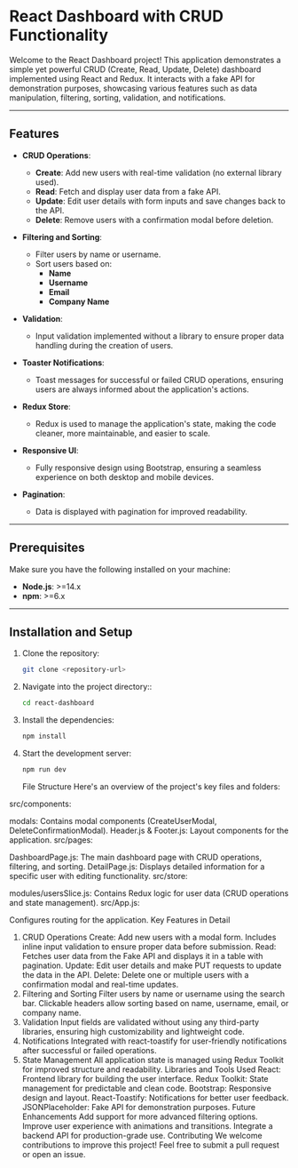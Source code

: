 # React Dashboard with CRUD Functionality

Welcome to the React Dashboard project! This application demonstrates a simple yet powerful CRUD (Create, Read, Update, Delete) dashboard implemented using React and Redux. It interacts with a fake API for demonstration purposes, showcasing various features such as data manipulation, filtering, sorting, validation, and notifications.

---

## Features

- **CRUD Operations**:
  - **Create**: Add new users with real-time validation (no external library used).
  - **Read**: Fetch and display user data from a fake API.
  - **Update**: Edit user details with form inputs and save changes back to the API.
  - **Delete**: Remove users with a confirmation modal before deletion.
- **Filtering and Sorting**:
  - Filter users by name or username.
  - Sort users based on:
    - **Name**
    - **Username**
    - **Email**
    - **Company Name**
- **Validation**:

  - Input validation implemented without a library to ensure proper data handling during the creation of users.

- **Toaster Notifications**:

  - Toast messages for successful or failed CRUD operations, ensuring users are always informed about the application's actions.

- **Redux Store**:

  - Redux is used to manage the application's state, making the code cleaner, more maintainable, and easier to scale.

- **Responsive UI**:

  - Fully responsive design using Bootstrap, ensuring a seamless experience on both desktop and mobile devices.

- **Pagination**:
  - Data is displayed with pagination for improved readability.

---

## Prerequisites

Make sure you have the following installed on your machine:

- **Node.js**: >=14.x
- **npm**: >=6.x

---

## Installation and Setup

1. Clone the repository:
   ```bash
   git clone <repository-url>
   ```
2. Navigate into the project directory::

   ```bash
   cd react-dashboard

   ```

3. Install the dependencies:

   ```bash
   npm install
   ```

4. Start the development server:

   ```bash
   npm run dev

   ```

   File Structure
   Here's an overview of the project's key files and folders:

src/components:

modals: Contains modal components (CreateUserModal, DeleteConfirmationModal).
Header.js & Footer.js: Layout components for the application.
src/pages:

DashboardPage.js: The main dashboard page with CRUD operations, filtering, and sorting.
DetailPage.js: Displays detailed information for a specific user with editing functionality.
src/store:

modules/usersSlice.js: Contains Redux logic for user data (CRUD operations and state management).
src/App.js:

Configures routing for the application.
Key Features in Detail

1. CRUD Operations
   Create: Add new users with a modal form. Includes inline input validation to ensure proper data before submission.
   Read: Fetches user data from the Fake API and displays it in a table with pagination.
   Update: Edit user details and make PUT requests to update the data in the API.
   Delete: Delete one or multiple users with a confirmation modal and real-time updates.
2. Filtering and Sorting
   Filter users by name or username using the search bar.
   Clickable headers allow sorting based on name, username, email, or company name.
3. Validation
   Input fields are validated without using any third-party libraries, ensuring high customizability and lightweight code.
4. Notifications
   Integrated with react-toastify for user-friendly notifications after successful or failed operations.
5. State Management
   All application state is managed using Redux Toolkit for improved structure and readability.
   Libraries and Tools Used
   React: Frontend library for building the user interface.
   Redux Toolkit: State management for predictable and clean code.
   Bootstrap: Responsive design and layout.
   React-Toastify: Notifications for better user feedback.
   JSONPlaceholder: Fake API for demonstration purposes.
   Future Enhancements
   Add support for more advanced filtering options.
   Improve user experience with animations and transitions.
   Integrate a backend API for production-grade use.
   Contributing
   We welcome contributions to improve this project! Feel free to submit a pull request or open an issue.
